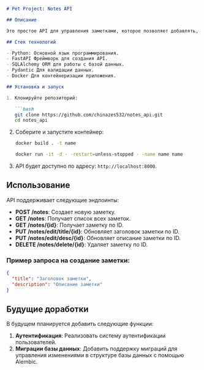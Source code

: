 ```markdown
# Pet Project: Notes API

## Описание

Это простое API для управления заметками, которое позволяет добавлять, редактировать и удалять заметки с заголовком и описанием. Проект построен с использованием Python, FastAPI, SQLAlchemy, Pydantic и Docker.

## Стек технологий

- Python: Основной язык программирования.
- FastAPI Фреймворк для создания API.
- SQLAlchemy ORM для работы с базой данных.
- Pydantic Для валидации данных.
- Docker Для контейнеризации приложения.

## Установка и запуск

1. Клонируйте репозиторий:

   ```bash
   git clone https://github.com/chinazes532/notes_api.git
   cd notes_api
   ```

2. Соберите и запустите контейнер:

   ```bash
   docker build . -t name

   docker run -it -d - -restart=unless-stopped - -name name name
   ```

3. API будет доступно по адресу: `http://localhost:8000`.

## Использование

API поддерживает следующие эндпоинты:

- **POST /notes**: Создает новую заметку.
- **GET /notes**: Получает список всех заметок.
- **GET /notes/{id}**: Получает заметку по ID.
- **PUT /notes/edit/title/{id}**: Обновляет заголовок заметки по ID.
- **PUT /notes/edit/desc/{id}**: Обновляет описание заметки по ID.
- **DELETE /notes/delete/{id}**: Удаляет заметку по ID.

### Пример запроса на создание заметки:

```json
{
  "title": "Заголовок заметки",
  "description": "Описание заметки"
}
```

## Будущие доработки

В будущем планируется добавить следующие функции:

1. **Аутентификация**: Реализовать систему аутентификации пользователей.
2. **Миграции базы данных**: Добавить поддержку миграций для управления изменениями в структуре базы данных с помощью Alembic.
